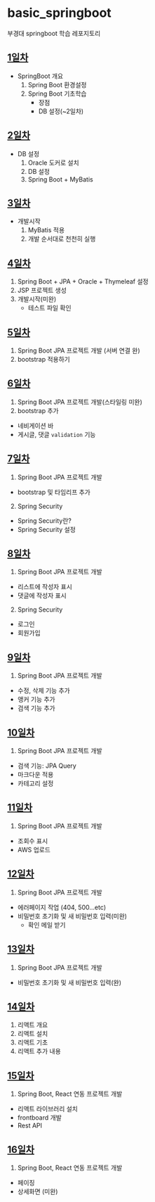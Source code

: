 # basic_springboot
부경대 springboot 학습 레포지토리

## [1일차](https://github.com/king-dong-gun/basic_springboot/blob/main/md/day01.md)
- SpringBoot 개요
    1. Spring Boot 환경설정
    2. Spring Boot 기초학습
        - 장점
        - DB 설정(~2일차)

## [2일차](https://github.com/king-dong-gun/basic_springboot/blob/main/md/day02.md)
- DB 설정
  1. Oracle 도커로 설치
  2. DB 설정
  3. Spring Boot + MyBatis

## [3일차](https://github.com/king-dong-gun/basic_springboot/blob/main/md/day03.md)
- 개발시작
  1. MyBatis 적용
  2. 개발 순서대로 천천히 실행

## [4일차](https://github.com/king-dong-gun/basic_springboot/blob/main/md/day04.md)    
1. Spring Boot + JPA + Oracle + Thymeleaf 설정
2. JSP 프로젝트 생성
3. 개발시작(미완)
   - 테스트 파일 확인

## [5일차](https://github.com/king-dong-gun/basic_springboot/blob/main/md/day05.md)
1. Spring Boot JPA 프로젝트 개발 (서버 연결 완)
2. bootstrap 적용하기

## [6일차](https://github.com/king-dong-gun/basic_springboot/blob/main/md/day06.md)
1. Spring Boot JPA 프로젝트 개발(스타일링 미완)
2. bootstrap 추가
- 네비게이션 바
- 게시글, 댓글 `validation` 기능

## [7일차](https://github.com/king-dong-gun/basic_springboot/blob/main/md/day07.md)
1. Spring Boot JPA 프로젝트 개발
- bootstrap 및 타임리프 추가
2. Spring Security
- Spring Security란?
- Spring Security 설정

## [8일차](https://github.com/king-dong-gun/basic_springboot/blob/main/md/day08.md)
1. Spring Boot JPA 프로젝트 개발
- 리스트에 작성자 표시
- 댓글에 작성자 표시
2. Spring Security
- 로그인
- 회원가입

## [9일차](https://github.com/king-dong-gun/basic_springboot/blob/main/md/day09.md)
1. Spring Boot JPA 프로젝트 개발
- 수정, 삭제 기능 추가
- 앵커 기능 추가
- 검색 기능 추가

## [10일차](https://github.com/king-dong-gun/basic_springboot/blob/main/md/day10.md)
1. Spring Boot JPA 프로젝트 개발
- 검색 기능: JPA Query
- 마크다운 적용
- 카테고리 설정

## [11일차](https://github.com/king-dong-gun/basic_springboot/blob/main/md/day11.md)
1. Spring Boot JPA 프로젝트 개발
- 조회수 표시
- AWS 업로드

## [12일차](https://github.com/king-dong-gun/basic_springboot/blob/main/md/day12.md)
1. Spring Boot JPA 프로젝트 개발
- 에러페이지 작업 (404, 500...etc)
- 비밀번호 초기화 및 새 비밀번호 입력(미완)
  - 확인 메일 받기

## [13일차](https://github.com/king-dong-gun/basic_springboot/blob/main/md/day13.md)
1. Spring Boot JPA 프로젝트 개발
- 비밀번호 초기화 및 새 비밀번호 입력(완)

## [14일차](https://github.com/king-dong-gun/basic_springboot/blob/main/md/day14.md)
1. 리액트 개요
2. 리액트 설치
3. 리액트 기초
4. 리액트 추가 내용


## [15일차](https://github.com/king-dong-gun/basic_springboot/blob/main/md/day15.md)
1. Spring Boot, React 연동 프로젝트 개발
- 리액트 라이브러리 설치
- frontboard 개발
- Rest API

## [16일차](https://github.com/king-dong-gun/basic_springboot/blob/main/md/day16.md)
1. Spring Boot, React 연동 프로젝트 개발
- 페이징
- 상세화면 (미완)

